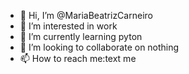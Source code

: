 - 👋 Hi, I’m @MariaBeatrizCarneiro
- 👀 I’m interested in work
- 🌱 I’m currently learning pyton
- 💞️ I’m looking to collaborate on nothing
- 📫 How to reach me:text me

<!---
MariaBeatrizCarneiro/MariaBeatrizCarneiro is a ✨ special ✨ repository because its `README.md` (this file) appears on your GitHub profile.
You can click the Preview link to take a look at your changes.
--->
